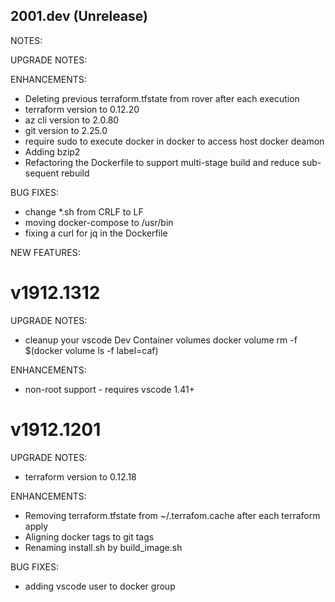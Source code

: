 ## 2001.dev (Unrelease)

NOTES:

UPGRADE NOTES:

ENHANCEMENTS:
* Deleting previous terraform.tfstate from rover after each execution
* terraform version to 0.12.20
* az cli version to 2.0.80
* git version to 2.25.0
* require sudo to execute docker in docker to access host docker deamon
* Adding bzip2
* Refactoring the Dockerfile to support multi-stage build and reduce sub-sequent rebuild

BUG FIXES:
* change *.sh from CRLF to LF
* moving docker-compose to /usr/bin
* fixing a curl for jq in the Dockerfile

NEW FEATURES:

# v1912.1312
UPGRADE NOTES:
* cleanup your vscode Dev Container volumes 
docker volume rm -f $(docker volume ls -f label=caf)

ENHANCEMENTS:
* non-root support - requires vscode 1.41+

# v1912.1201

UPGRADE NOTES:
* terraform version to 0.12.18

ENHANCEMENTS:
* Removing terraform.tfstate from ~/.terrafom.cache after each terraform apply
* Aligning docker tags to git tags
* Renaming install.sh by build_image.sh

BUG FIXES:
* adding vscode user to docker group
